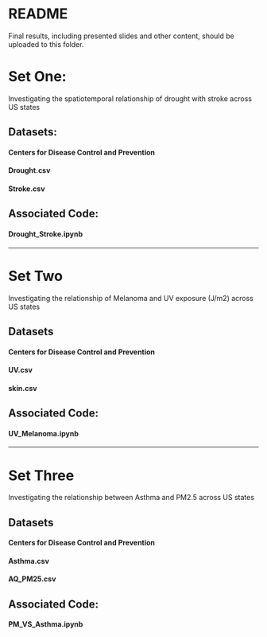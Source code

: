 # README

Final results, including presented slides and other content, should be uploaded to this folder.



# Set One:
Investigating the spatiotemporal relationship of drought with stroke across US states 

## Datasets:
#### Centers for Disease Control and Prevention

#### Drought.csv
#### Stroke.csv


## Associated Code: 
#### Drought_Stroke.ipynb

------------------------------------------------------------------------
# Set Two
Investigating the relationship of Melanoma and UV exposure (J/m2) across US states 

## Datasets
#### Centers for Disease Control and Prevention

#### UV.csv
#### skin.csv

## Associated Code: 
#### UV_Melanoma.ipynb

------------------------------------------------------------------------
# Set Three
Investigating the relationship between Asthma and PM2.5 across US states 

## Datasets
#### Centers for Disease Control and Prevention

#### Asthma.csv
#### AQ_PM25.csv

## Associated Code: 
#### PM_VS_Asthma.ipynb

